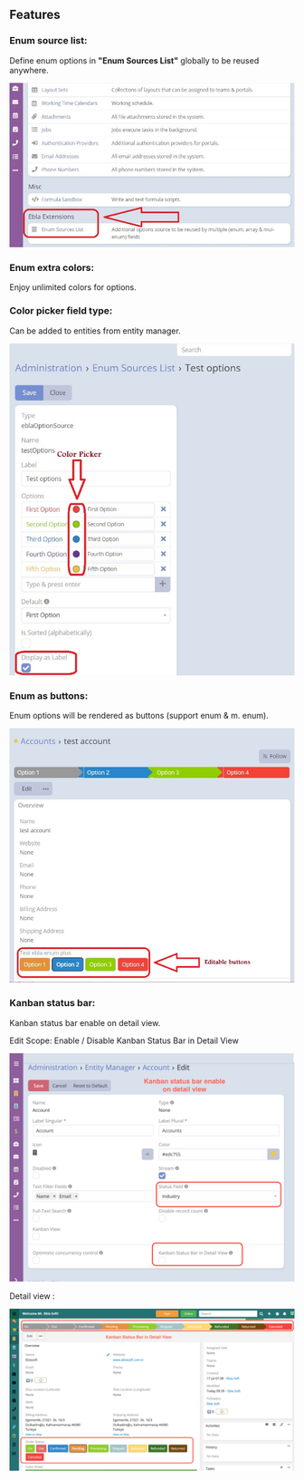 ## Features

### Enum source list:

Define enum options in **"Enum Sources List"** globally to be reused anywhere.

![Administration](../../images/extensions/ebla-enum-plus/administration.jpg)

### Enum extra colors:

Enjoy unlimited colors for options.

### Color picker field type:

Can be added to entities from entity manager.

![Color Picker](../../images/extensions/ebla-enum-plus/enum-source-settings.jpg ':size=600')

### Enum as buttons:

Enum options will be rendered as buttons (support enum & m. enum).

![Enum as Buttons](../../images/extensions/ebla-enum-plus/show-as-button.jpg ':size=600')

### Kanban status bar:

Kanban status bar enable on detail view.

Edit Scope: Enable / Disable Kanban Status Bar in Detail View 

![Kanban status bar](../../images/extensions/ebla-enum-plus/Espocrm-Ebla-enum-plus-5.png ':size=600')

Detail view :

![Kanban status bar](../../images/extensions/ebla-enum-plus/Espocrm-Ebla-enum-plus-12.png ':size=600')